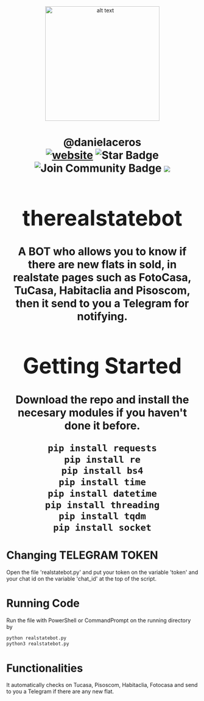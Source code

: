 <html>
<div align="center">
<img src="https://primeprofitmedia.com/wp-content/uploads/2021/05/real-estate.jpg" alt="alt text" width="300" height="300"></img>
</div>
<h1 align="center">@danielaceros
<div align="center">
<a href=https://github.com/danielaceros><img src="https://img.shields.io/static/v1?label=&labelColor=505050&message=@danielaceros&color=%230076D6&style=flat&logo=google-chrome&logoColor=%230076D6" alt="website"/></a>
<img src="https://img.shields.io/github/followers/danielaceros?style=social" alt="Star Badge"/>
<a><img src="https://img.shields.io/github/last-commit/danielaceros/instaloaderbot" alt="Join Community Badge"/></a>
<a><img src="https://img.shields.io/github/repo-size/danielaceros/instaloaderbot" />
</div>
</html>

# therealstatebot
A BOT who allows you to know if there are new flats in sold, in realstate pages such as FotoCasa, TuCasa, Habitaclia and Pisoscom, then it send to you a Telegram for notifying.
# Getting Started
Download the repo and install the necesary modules if you haven't done it before.
```bash
pip install requests
pip install re
pip install bs4
pip install time
pip install datetime
pip install threading
pip install tqdm
pip install socket
```
# Changing TELEGRAM TOKEN
Open the file 'realstatebot.py' and put your token on the variable 'token' and your chat id on the variable 'chat_id' at the top of the script.
# Running Code
Run the file with PowerShell or CommandPrompt on the running directory by
```bash
python realstatebot.py
python3 realstatebot.py
```
# Functionalities
It automatically checks on Tucasa, Pisoscom, Habitaclia, Fotocasa and send to you a Telegram if there are any new flat.
